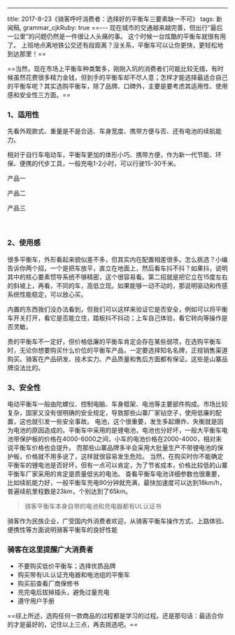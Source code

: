 ---
title: 2017-8-23《骑客呼吁消费者：选择好的平衡车三要素缺一不可》
tags: 新闻稿,
grammar_cjkRuby: true
==---
现在城市的交通越来越完善，但出行“最后一公里”的问题仍然是一件很让人头痛的事。
这个时候一台炫酷的平衡车就很有用了。
上班地点离地铁公交还有段距离？没关系，平衡车可以让你更快，更轻松地到达那里！==


==当然，现在市场上平衡车种类繁多，刚刚入坑的消费者们可能比较无措，有时候虽然花费很多精力金钱，但到手的平衡车却不尽人意；怎样才能选择最适合自己的平衡车呢？其实选购平衡车，除了品牌、口碑外，主要是要考虑其适用性、使用感和安全性三方面。==


### 1、适用性
先看外观款式、重量是不是合适、车身宽度、携带方便与否、还有电池的续航能力。

相对于自行车电动车，平衡车更加的体形小巧、携带方便，作为新一代节能、环保、便携的代步工具，一般充电1-2小时，可以行驶15-30千米。




产品一

产品二



产品三

　　
###  2、使用感 
很多平衡车，外形看起来貌似差不多，但其实内在配置相差很多。怎么挑选？小编告诉你两个招，一个是把车放平，直立在地面上，然后看车抖不抖？如果抖，说明其中的核心要素惯导系统不够精密，这个很容易看。第二招就是把它立在15度左右的斜坡上，再看，不同的车，高低立现。如果能够一动不动的，那说明驱动和传感系统性能稳定，可以放心买。

内置的东西我们没办法看到，但我们可以这样来验证它是否安全，例如可以将平衡车开关打开，看它是否能立住，踏板抖不抖动；上车自己体验，看它转向等操作是否灵敏。

贵的平衡车不一定好，但价格低廉的平衡车肯定会存在某些弱项，在选购平衡车时，无论你想要购买什么价位的平衡车产品，一定要选择知名名牌，正规销售渠道购买。骑客在产品研发、技术实力、产品质量和售后方面都有保证。这些是山寨品牌没法比的。　　

###  3、安全性
电动平衡车一般由陀螺仪、控制电脑、车身框架、电池等主要部件购成。市场比较复杂，国家又没有很明确的安全规定，导致那些山寨厂家钻空子，使用低廉的配置，这也就引发一些安全事故。
电池，这个很重要，发生多起爆炸、失衡就是因为电池的原因造成的。平衡车中采用的是锂电池，电池也分好坏，一般大平衡车电池带保护板的价格在4000-6000之间，小车的电池价格在2000-4000，相对来说平衡车价格也会提升。
而那些山寨品牌多半会采用大批量生产不带锂电池的保护板，价格就不用多说了，这样就很容易发生危险。
当然，在购买时你不能确定平衡车的锂电池是否好坏，但有一点可以肯定，为了节省成本，价格比较低的山寨平衡车厂家采用的肯定是质量低劣的电池。
查看平衡车电池详细参数也很重要，比如续航能力好，一般平衡车充电90分钟就充满，最快加速度可以达到18km/h，普遍续航里程数是23km，个别达到了65km。

> 骑客平衡车本身自带的电池和充电器都有UL认证书



骑客作为民族企业，广受国内外消费者欢迎，从骑客平衡车操作方式、上路体验、便携性等方面说明骑客平衡车的良好性能



### 骑客在这里提醒广大消费者 
* 不要购买低价平衡车；选择优质品牌 
* 购买带有UL认证充电器和电池组的平衡车 
* 购买前查看厂商保修书 
* 充完电后拔掉插头，避免过量充电
* 遵守用户手册

==综上所述，选购任何一款商品的过程都是学习的过程。还是那句话：最适合你的才是最好的，记住以上三点，再去挑选吧。==